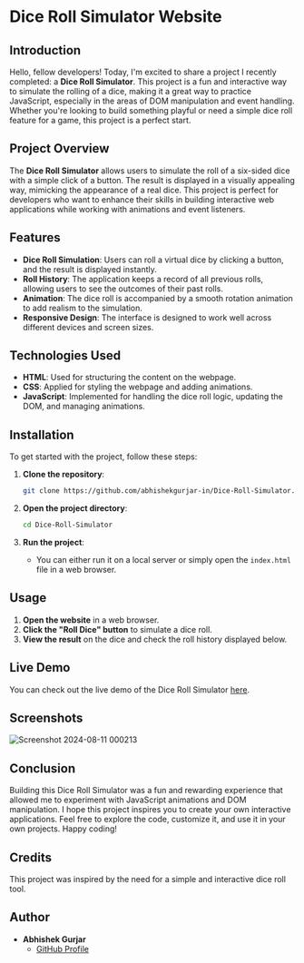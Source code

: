 # Dice Roll Simulator Website
## Introduction

Hello, fellow developers! Today, I'm excited to share a project I recently completed: a **Dice Roll Simulator**. This project is a fun and interactive way to simulate the rolling of a dice, making it a great way to practice JavaScript, especially in the areas of DOM manipulation and event handling. Whether you're looking to build something playful or need a simple dice roll feature for a game, this project is a perfect start.

## Project Overview

The **Dice Roll Simulator** allows users to simulate the roll of a six-sided dice with a simple click of a button. The result is displayed in a visually appealing way, mimicking the appearance of a real dice. This project is perfect for developers who want to enhance their skills in building interactive web applications while working with animations and event listeners.

## Features

- **Dice Roll Simulation**: Users can roll a virtual dice by clicking a button, and the result is displayed instantly.
- **Roll History**: The application keeps a record of all previous rolls, allowing users to see the outcomes of their past rolls.
- **Animation**: The dice roll is accompanied by a smooth rotation animation to add realism to the simulation.
- **Responsive Design**: The interface is designed to work well across different devices and screen sizes.

## Technologies Used

- **HTML**: Used for structuring the content on the webpage.
- **CSS**: Applied for styling the webpage and adding animations.
- **JavaScript**: Implemented for handling the dice roll logic, updating the DOM, and managing animations.


## Installation

To get started with the project, follow these steps:

1. **Clone the repository**:
    ```bash
    git clone https://github.com/abhishekgurjar-in/Dice-Roll-Simulator.git
    ```

2. **Open the project directory**:
    ```bash
    cd Dice-Roll-Simulator
    ```

3. **Run the project**:
    - You can either run it on a local server or simply open the `index.html` file in a web browser.

## Usage

1. **Open the website** in a web browser.
2. **Click the "Roll Dice" button** to simulate a dice roll.
3. **View the result** on the dice and check the roll history displayed below.


## Live Demo

You can check out the live demo of the Dice Roll Simulator [here](https://abhishekgurjar-in.github.io/Dice-Roll-Simulator/).

## Screenshots
![Screenshot 2024-08-11 000213](https://github.com/user-attachments/assets/ae2ddc99-9637-44a2-b6da-b651db5584ac)

## Conclusion

Building this Dice Roll Simulator was a fun and rewarding experience that allowed me to experiment with JavaScript animations and DOM manipulation. I hope this project inspires you to create your own interactive applications. Feel free to explore the code, customize it, and use it in your own projects. Happy coding!

## Credits

This project was inspired by the need for a simple and interactive dice roll tool.

## Author

- **Abhishek Gurjar**
  - [GitHub Profile](https://github.com/abhishekgurjar-in)

